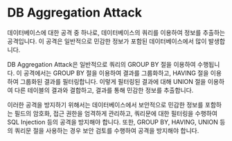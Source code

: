 # DB Aggregation Attack
데이터베이스에 대한 공격 중 하나로, 데이터베이스의 쿼리를 이용하여 정보를 추출하는 공격입니다. 이 공격은 일반적으로 민감한 정보가 포함된 데이터베이스에서 많이 발생합니다.

DB Aggregation Attack은 일반적으로 쿼리의 GROUP BY 절을 이용하여 수행됩니다. 이 공격에서는 GROUP BY 절을 이용하여 결과를 그룹화하고, HAVING 절을 이용하여 그룹화된 결과를 필터링합니다. 이렇게 필터링된 결과에 대해 UNION 절을 이용하여 다른 테이블의 결과와 결합하고, 결과를 통해 민감한 정보를 추출합니다.

이러한 공격을 방지하기 위해서는 데이터베이스에서 보안적으로 민감한 정보를 포함하는 필드의 암호화, 접근 권한을 엄격하게 관리하고, 쿼리문에 대한 필터링을 수행하여 SQL Injection 등의 공격을 방지해야 합니다. 또한, GROUP BY, HAVING, UNION 등의 쿼리문 절을 사용하는 경우 보안 검토를 수행하여 공격을 방지해야 합니다.
